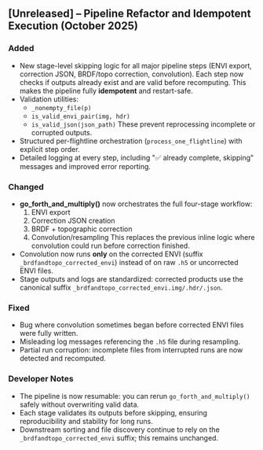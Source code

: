 ## [Unreleased] – Pipeline Refactor and Idempotent Execution (October 2025)
### Added
- New stage-level skipping logic for all major pipeline steps (ENVI export, correction JSON, BRDF/topo correction, convolution).
  Each step now checks if outputs already exist and are valid before recomputing.
  This makes the pipeline fully **idempotent** and restart-safe.
- Validation utilities:
  - `_nonempty_file(p)`
  - `is_valid_envi_pair(img, hdr)`
  - `is_valid_json(json_path)`
  These prevent reprocessing incomplete or corrupted outputs.
- Structured per-flightline orchestration (`process_one_flightline`) with explicit step order.
- Detailed logging at every step, including "✅ already complete, skipping" messages and improved error reporting.

### Changed
- **go_forth_and_multiply()** now orchestrates the full four-stage workflow:
  1. ENVI export  
  2. Correction JSON creation  
  3. BRDF + topographic correction  
  4. Convolution/resampling
  This replaces the previous inline logic where convolution could run before correction finished.
- Convolution now runs **only** on the corrected ENVI (suffix `_brdfandtopo_corrected_envi`) instead of on raw `.h5` or uncorrected ENVI files.
- Stage outputs and logs are standardized: corrected products use the canonical suffix
  `_brdfandtopo_corrected_envi.img/.hdr/.json`.

### Fixed
- Bug where convolution sometimes began before corrected ENVI files were fully written.
- Misleading log messages referencing the `.h5` file during resampling.
- Partial run corruption: incomplete files from interrupted runs are now detected and recomputed.

### Developer Notes
- The pipeline is now resumable: you can rerun `go_forth_and_multiply()` safely without overwriting valid data.
- Each stage validates its outputs before skipping, ensuring reproducibility and stability for long runs.
- Downstream sorting and file discovery continue to rely on the `_brdfandtopo_corrected_envi` suffix; this remains unchanged.
